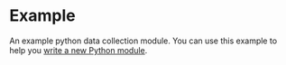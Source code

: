 # Example

An example python data collection module.
You can use this example to help you [write a new Python module](../#how-to-write-a-new-module).

